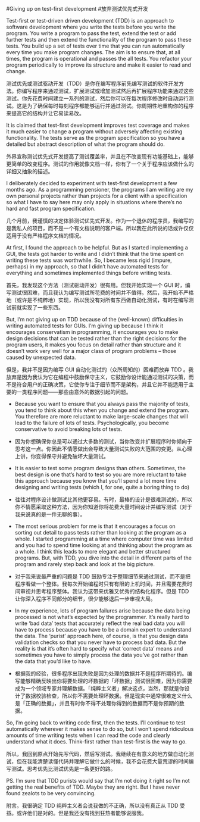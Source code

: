 #Giving up on test-first development
#放弃测试优先式开发

Test-first or test-driven driven development (TDD) is an approach to software development where you write the tests before you write the program. You write a program to pass the test, extend the test or add further tests and then extend the functionality of the program to pass these tests. You build up a set of tests over time that you can run automatically every time you make program changes. The aim is to ensure that, at all times, the program is operational and passes the all tests. You refactor your program periodically to improve its structure and make it easier to read and change.

测试优先或测试驱动开发（TDD）是你在编写程序前先编写测试的软件开发方法。你编写程序来通过测试，扩展测试或增加测试然后再扩展程序功能来通过这些测试。你先花费时间建立一系列的测试，然后你可以在每次程序修改时自动运行测试。这是为了确保每时每刻程序都能够运行并通过测试。你周期性地重构你的程序来提高它的结构并让它易读易改。

It is claimed that test-first development improves test coverage and makes it much easier to change a program without adversely affecting existing functionality. The tests serve as the program specification so you have a detailed but abstract description of what the program should do.

外界宣称测试优先式开发提高了测试覆盖率，并且在不改变现有功能基础上，能够更简单的改变程序。测试的作用就像文档一样，你有了一个关于程序应该做什么的详细又抽象的描述。

I deliberately decided to experiment with test-first development a few months ago. As a programming pensioner, the programs I am writing are my own personal projects rather than projects for a client with a specification  so what I have to say here may only apply in situations where there’s no hard and fast program specification.

几个月前，我谨慎的决定体验测试优先式开发。作为一个退休的程序员，我编写的是我私人的项目，而不是一个有文档说明的客户端。所以我在此所说的话或许仅仅适用于没有严格程序文档的情况。

At first, I found the approach to be helpful. But as I started implementing a GUI, the tests got harder to write and I didn’t think that the time spent on writing these tests was worthwhile. So, I became less rigid (impure, perhaps) in my approach, so that I didn’t have automated tests for everything and sometimes implemented things before writing tests.

首先，我发现这个方法（测试驱动开发）很有用。但我开始实现一个 GUI 时，编写测试很困难，而且我认为编写测试所花费的时间并不值得。然后，我开始不严格地（或许是不纯粹地）实现，所以我没有对所有东西做自动化测试，有时在编写测试前就实现了一些东西。

But, I’m not giving up on TDD because of the (well-known) difficulties in writing automated tests for GUIs. I’m giving up because I think it encourages conservatism in programming, it encourages you to make design decisions that can be tested rather than the right decisions for the program users, it makes you focus on detail rather than structure and it doesn’t work very well for a major class of program problems – those caused by unexpected data.

但是，我并不是因为编写 GUI 自动化测试的（众所周知的）困难而放弃 TDD 。我放弃是因为我认为它在编程中鼓励保守主义，它鼓励你设计能通过测试的决策，而不是符合用户的正确决策，它使你专注于细节而不是架构，并且它并不能适用于主要的一类程序问题——那些由意外的数据引起的问题。

* Because you want to ensure that you always pass the majority of tests, you tend to think about this when you change and extend the program. You therefore are more reluctant to make large-scale changes that will lead to the failure of lots of tests. Psychologically, you become conservative to avoid breaking lots of tests.

* 因为你想确保你总是可以通过大多数的测试，当你改变并扩展程序时你倾向于思考这一点。你因此不情愿做出会导致大量测试失败的大范围的变更。从心理上讲，你变得保守并避免破坏大量测试。

* It is easier to test some program designs than others. Sometimes, the best design is one that’s hard to test so you are more reluctant to take this approach because you know that you’ll spend a lot more time designing and writing tests (which I, for one, quite a boring thing to do)

* 往往对程序设计做测试比其他更容易。有时，最棒的设计是很难测试的，所以你不情愿采取这种方法，因为你知道你将花费大量时间设计并编写测试（对于我来说真的是一件无聊的事）。

* The most serious problem for me is that it encourages a focus on sorting out detail to pass tests rather than looking at the program as a whole. I started programming at a time where computer time was limited and you had to spend time looking at and thinking about the program as a whole. I think this leads to more elegant and better structured programs. But, with TDD, you dive into the detail in different parts of the program and rarely step back and look at the big picture.

* 对于我来说最严重的问题是 TDD 鼓励专注于整理细节来通过测试，而不是把程序看做一个整体。我每次开始编程时只有有限的上机时间，并且需要花费时间审视并思考程序整体。我认为这带来优雅又优秀的结构化程序。但是 TDD 让你深入程序不同部分的细节，很少能够退后一步审视大局。

* In my experience, lots of program failures arise because the data being processed is not what’s expected by the programmer. It’s really hard to write ‘bad data’ tests that accurately reflect the real bad data you will have to process because you have to be a domain expert to understand the data. The ‘purist’ approach here, of course, is that you design data validation checks so that you never have to process bad data. But the reality is that it’s often hard to specify what ‘correct data’ means and sometimes you have to simply process the data you’ve got rather than the data that you’d like to have.

* 根据我的经验，很多程序出现失败是因为处理的数据并不是程序所期待的。编写能够精确反映出你将要处理的坏数据的「坏数据」测试很困难，因为你需要成为一个领域专家并理解数据。「纯粹主义者」解决这点，当然，那就是你设计了数据校验检查，所以你不需要处理坏数据。但是现实中通常很难定义什么是「正确的数据」，并且有时你不得不处理你得到的数据而不是你预期的数据。

So, I’m going back to writing code first, then the tests. I’ll continue to test automatically wherever it makes sense to do so, but I won’t spend ridiculous amounts of time writing tests when I can read the code and clearly understand what it does. Think-first rather than test-first is the way to go.

所以，我回到原点开始先写代码，然后写测试。我继续在有意义的地方做自动化测试，但在我能清楚读懂代码并理解它做什么的时候，我不会花费大量荒谬的时间编写测试。思考优先比测试优先是一条更好的路。

PS. I’m sure that TDD purists would say that I’m not doing it right so I’m not getting the real benefits of TDD. Maybe they are right. But I have never found zealots to be very convincing.

附言。我很确定 TDD 纯粹主义者会说我做的不正确，所以没有真正从 TDD 受益。或许他们是对的。但是我还没有找到狂热者能够说服我。